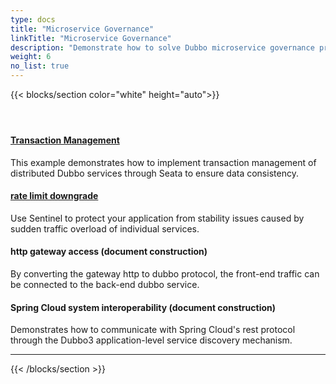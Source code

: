 ```yaml
---
type: docs
title: "Microservice Governance"
linkTitle: "Microservice Governance"
description: "Demonstrate how to solve Dubbo microservice governance problems, such as transactions, full link tracking, current limiting and degradation, etc."
weight: 6
no_list: true
---
```


{{< blocks/section color="white" height="auto">}}
<div class="td-content list-page">
     <div class="lead"></div><header class="article-meta">
     </header><div class="row">
     <div class="col-sm col-md-6 mb-4 mb-md-0">
         <div class="h-100 card shadow" href="#">
             <div class="card-body">
                 <h4 class="card-title">
                      <a href='{{< relref "./transaction/" >}}'>Transaction Management</a>
                 </h4>
                 <p>This example demonstrates how to implement transaction management of distributed Dubbo services through Seata to ensure data consistency. </p>
             </div>
         </div>
     </div>
     <div class="col-sm col-md-6 mb-4 mb-md-0">
         <div class="h-100 card shadow">
             <div class="card-body">
                 <h4 class="card-title">
                      <a href='{{< relref "./rate-limit/" >}}'>rate limit downgrade</a>
                 </h4>
                 <p>Use Sentinel to protect your application from stability issues caused by sudden traffic overload of individual services. </p>
             </div>
         </div>
     </div>
     <div class="col-sm col-md-6 mb-4 mb-md-0">
          <div class="h-100 card shadow">
              <div class="card-body">
                  <h4 class="card-title">
                  <p>http gateway access (document construction)</p>
                  </h4>
                  <p>By converting the gateway http to dubbo protocol, the front-end traffic can be connected to the back-end dubbo service. </p>
              </div>
          </div>
      </div>
     <div class="col-sm col-md-6 mb-4 mb-md-0">
          <div class="h-100 card shadow">
              <div class="card-body">
                  <h4 class="card-title">
                  <p>Spring Cloud system interoperability (document construction)</p>
                  </h4>
                  <p>Demonstrates how to communicate with Spring Cloud's rest protocol through the Dubbo3 application-level service discovery mechanism. </p>
              </div>
          </div>
      </div>
</div>
<hr>
</div>

{{< /blocks/section >}}